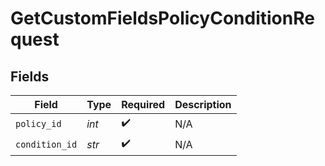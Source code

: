 # GetCustomFieldsPolicyConditionRequest


## Fields

| Field              | Type               | Required           | Description        |
| ------------------ | ------------------ | ------------------ | ------------------ |
| `policy_id`        | *int*              | :heavy_check_mark: | N/A                |
| `condition_id`     | *str*              | :heavy_check_mark: | N/A                |